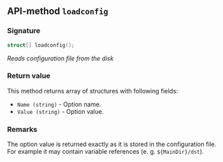 ## API-method `loadconfig`

### Signature
``` c++
struct[] loadconfig();
```

_Reads configuration file from the disk_

### Return value
This method returns array of structures with following fields:

- `Name (string)` - Option name.
- `Value (string)` - Option value.

### Remarks
The option value is returned exactly as it is stored in the configuration file. For example it may contain variable references (e. g. `${MainDir}/dst`).
